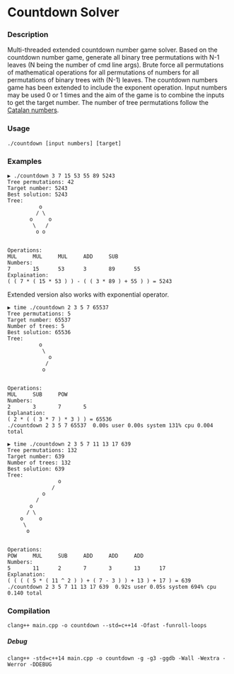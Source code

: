 Countdown Solver
=================

### Description

Multi-threaded extended countdown number game solver. Based on the countdown number game, generate all binary tree permutations with N-1 leaves (N being the number of cmd line args). Brute force all permutations of mathematical operations for all permutations of numbers for all permutations of binary trees with (N-1) leaves. The countdown numbers game has been extended to include the exponent operation. Input numbers may be used 0 or 1 times and the aim of the game is to combine the inputs to get the target number. The number of tree permutations follow the [Catalan numbers](https://en.wikipedia.org/wiki/Catalan_number).


### Usage
```
./countdown [input numbers] [target]
```

### Examples
```
▶ ./countdown 3 7 15 53 55 89 5243
Tree permutations: 42
Target number: 5243
Best solution: 5243
Tree:
          o
         / \
       o     o
        \   /
         o o


Operations:
MUL     MUL     MUL     ADD     SUB
Numbers:
7       15      53      3       89      55
Explaination:
( ( 7 * ( 15 * 53 ) ) - ( ( 3 * 89 ) + 55 ) ) = 5243

```


Extended version also works with exponential operator.

```
▶ time ./countdown 2 3 5 7 65537
Tree permutations: 5
Target number: 65537
Number of trees: 5
Best solution: 65536
Tree:
          o
           \
             o
            /
           o


Operations:
MUL     SUB     POW
Numbers:
2       3       7       5
Explanation:
( 2 * ( ( 3 * 7 ) * 3 ) ) = 65536
./countdown 2 3 5 7 65537  0.00s user 0.00s system 131% cpu 0.004 total
```

```
▶ time ./countdown 2 3 5 7 11 13 17 639
Tree permutations: 132
Target number: 639
Number of trees: 132
Best solution: 639
Tree:
                o
              /
           o
         /
       o
      / \
    o     o
     \
      o


Operations:
POW     MUL     SUB     ADD     ADD     ADD
Numbers:
5       11      2       7       3       13      17
Explanation:
( ( ( ( 5 * ( 11 ^ 2 ) ) + ( 7 - 3 ) ) + 13 ) + 17 ) = 639
./countdown 2 3 5 7 11 13 17 639  0.92s user 0.05s system 694% cpu 0.140 total
```

### Compilation
`clang++ main.cpp -o countdown --std=c++14 -Ofast -funroll-loops`

##### Debug
`clang++ -std=c++14 main.cpp -o countdown -g -g3 -ggdb -Wall -Wextra -Werror -DDEBUG`
